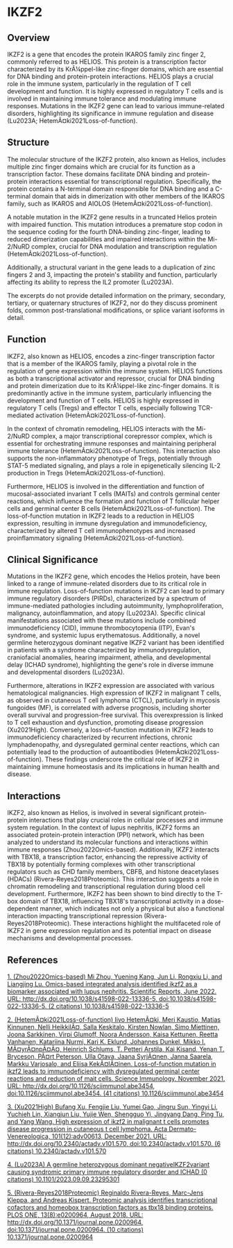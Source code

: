 # IKZF2

## Overview
IKZF2 is a gene that encodes the protein IKAROS family zinc finger 2, commonly referred to as HELIOS. This protein is a transcription factor characterized by its KrÃ¼ppel-like zinc-finger domains, which are essential for DNA binding and protein-protein interactions. HELIOS plays a crucial role in the immune system, particularly in the regulation of T cell development and function. It is highly expressed in regulatory T cells and is involved in maintaining immune tolerance and modulating immune responses. Mutations in the IKZF2 gene can lead to various immune-related disorders, highlighting its significance in immune regulation and disease (Lu2023A; HetemÃ¤ki2021Loss-of-function).

## Structure
The molecular structure of the IKZF2 protein, also known as Helios, includes multiple zinc finger domains which are crucial for its function as a transcription factor. These domains facilitate DNA binding and protein-protein interactions essential for transcriptional regulation. Specifically, the protein contains a N-terminal domain responsible for DNA binding and a C-terminal domain that aids in dimerization with other members of the IKAROS family, such as IKAROS and AIOLOS (HetemÃ¤ki2021Loss-of-function).

A notable mutation in the IKZF2 gene results in a truncated Helios protein with impaired function. This mutation introduces a premature stop codon in the sequence coding for the fourth DNA-binding zinc-finger, leading to reduced dimerization capabilities and impaired interactions within the Mi-2/NuRD complex, crucial for DNA modulation and transcription regulation (HetemÃ¤ki2021Loss-of-function).

Additionally, a structural variant in the gene leads to a duplication of zinc fingers 2 and 3, impacting the protein's stability and function, particularly affecting its ability to repress the IL2 promoter (Lu2023A).

The excerpts do not provide detailed information on the primary, secondary, tertiary, or quaternary structures of IKZF2, nor do they discuss prominent folds, common post-translational modifications, or splice variant isoforms in detail.

## Function
IKZF2, also known as HELIOS, encodes a zinc-finger transcription factor that is a member of the IKAROS family, playing a pivotal role in the regulation of gene expression within the immune system. HELIOS functions as both a transcriptional activator and repressor, crucial for DNA binding and protein dimerization due to its KrÃ¼ppel-like zinc-finger domains. It is predominantly active in the immune system, particularly influencing the development and function of T cells. HELIOS is highly expressed in regulatory T cells (Tregs) and effector T cells, especially following TCR-mediated activation (HetemÃ¤ki2021Loss-of-function).

In the context of chromatin remodeling, HELIOS interacts with the Mi-2/NuRD complex, a major transcriptional corepressor complex, which is essential for orchestrating immune responses and maintaining peripheral immune tolerance (HetemÃ¤ki2021Loss-of-function). This interaction also supports the non-inflammatory phenotype of Tregs, potentially through STAT-5 mediated signaling, and plays a role in epigenetically silencing IL-2 production in Tregs (HetemÃ¤ki2021Loss-of-function).

Furthermore, HELIOS is involved in the differentiation and function of mucosal-associated invariant T cells (MAITs) and controls germinal center reactions, which influence the formation and function of T follicular helper cells and germinal center B cells (HetemÃ¤ki2021Loss-of-function). The loss-of-function mutation in IKZF2 leads to a reduction in HELIOS expression, resulting in immune dysregulation and immunodeficiency, characterized by altered T cell immunophenotypes and increased proinflammatory signaling (HetemÃ¤ki2021Loss-of-function).

## Clinical Significance
Mutations in the IKZF2 gene, which encodes the Helios protein, have been linked to a range of immune-related disorders due to its critical role in immune regulation. Loss-of-function mutations in IKZF2 can lead to primary immune regulatory disorders (PIRDs), characterized by a spectrum of immune-mediated pathologies including autoimmunity, lymphoproliferation, malignancy, autoinflammation, and atopy (Lu2023A). Specific clinical manifestations associated with these mutations include combined immunodeficiency (CID), immune thrombocytopenia (ITP), Evan's syndrome, and systemic lupus erythematosus. Additionally, a novel germline heterozygous dominant negative IKZF2 variant has been identified in patients with a syndrome characterized by immunodysregulation, craniofacial anomalies, hearing impairment, athelia, and developmental delay (ICHAD syndrome), highlighting the gene's role in diverse immune and developmental disorders (Lu2023A).

Furthermore, alterations in IKZF2 expression are associated with various hematological malignancies. High expression of IKZF2 in malignant T cells, as observed in cutaneous T cell lymphoma (CTCL), particularly in mycosis fungoides (MF), is correlated with adverse prognosis, including shorter overall survival and progression-free survival. This overexpression is linked to T cell exhaustion and dysfunction, promoting disease progression (Xu2021High). Conversely, a loss-of-function mutation in IKZF2 leads to immunodeficiency characterized by recurrent infections, chronic lymphadenopathy, and dysregulated germinal center reactions, which can potentially lead to the production of autoantibodies (HetemÃ¤ki2021Loss-of-function). These findings underscore the critical role of IKZF2 in maintaining immune homeostasis and its implications in human health and disease.

## Interactions
IKZF2, also known as Helios, is involved in several significant protein-protein interactions that play crucial roles in cellular processes and immune system regulation. In the context of lupus nephritis, IKZF2 forms an associated protein-protein interaction (PPI) network, which has been analyzed to understand its molecular functions and interactions within immune responses (Zhou2022Omics-based). Additionally, IKZF2 interacts with TBX18, a transcription factor, enhancing the repressive activity of TBX18 by potentially forming complexes with other transcriptional regulators such as CHD family members, CBFB, and histone deacetylases (HDACs) (Rivera-Reyes2018Proteomic). This interaction suggests a role in chromatin remodeling and transcriptional regulation during blood cell development. Furthermore, IKZF2 has been shown to bind directly to the T-box domain of TBX18, influencing TBX18's transcriptional activity in a dose-dependent manner, which indicates not only a physical but also a functional interaction impacting transcriptional repression (Rivera-Reyes2018Proteomic). These interactions highlight the multifaceted role of IKZF2 in gene expression regulation and its potential impact on disease mechanisms and developmental processes.


## References


[1. (Zhou2022Omics-based) Mi Zhou, Yuening Kang, Jun Li, Rongxiu Li, and Liangjing Lu. Omics-based integrated analysis identified ikzf2 as a biomarker associated with lupus nephritis. Scientific Reports, June 2022. URL: http://dx.doi.org/10.1038/s41598-022-13336-5, doi:10.1038/s41598-022-13336-5. (2 citations) 10.1038/s41598-022-13336-5](https://doi.org/10.1038/s41598-022-13336-5)

[2. (HetemÃ¤ki2021Loss-of-function) Iivo HetemÃ¤ki, Meri Kaustio, Matias Kinnunen, Nelli HeikkilÃ¤, Salla Keskitalo, Kirsten Nowlan, Simo Miettinen, Joona Sarkkinen, Virpi Glumoff, Noora Andersson, Kaisa Kettunen, Reetta Vanhanen, Katariina Nurmi, Kari K. Eklund, Johannes Dunkel, Mikko I. MÃ¤yrÃ¤npÃ¤Ã¤, Heinrich Schlums, T. Petteri Arstila, Kai Kisand, Yenan T. Bryceson, PÃ¤rt Peterson, Ulla Otava, Jaana SyrjÃ¤nen, Janna Saarela, Markku Varjosalo, and Eliisa KekÃ¤lÃ¤inen. Loss-of-function mutation in ikzf2 leads to immunodeficiency with dysregulated germinal center reactions and reduction of mait cells. Science Immunology, November 2021. URL: http://dx.doi.org/10.1126/sciimmunol.abe3454, doi:10.1126/sciimmunol.abe3454. (41 citations) 10.1126/sciimmunol.abe3454](https://doi.org/10.1126/sciimmunol.abe3454)

[3. (Xu2021High) Bufang Xu, Fengjie Liu, Yumei Gao, Jingru Sun, Yingyi Li, Yuchieh Lin, Xiangjun Liu, Yujie Wen, Shengguo Yi, Jingyang Dang, Ping Tu, and Yang Wang. High expression of ikzf2 in malignant t cells promotes disease progression in cutaneous t cell lymphoma. Acta Dermato-Venereologica, 101(12):adv00613, December 2021. URL: http://dx.doi.org/10.2340/actadv.v101.570, doi:10.2340/actadv.v101.570. (6 citations) 10.2340/actadv.v101.570](https://doi.org/10.2340/actadv.v101.570)

[4. (Lu2023A) A germline heterozygous dominant negativeIKZF2variant causing syndromic primary immune regulatory disorder and ICHAD (0 citations) 10.1101/2023.09.09.23295301](https://doi.org/10.1101/2023.09.09.23295301)

[5. (Rivera-Reyes2018Proteomic) Reginaldo Rivera-Reyes, Marc-Jens Kleppa, and Andreas Kispert. Proteomic analysis identifies transcriptional cofactors and homeobox transcription factors as tbx18 binding proteins. PLOS ONE, 13(8):e0200964, August 2018. URL: http://dx.doi.org/10.1371/journal.pone.0200964, doi:10.1371/journal.pone.0200964. (10 citations) 10.1371/journal.pone.0200964](https://doi.org/10.1371/journal.pone.0200964)